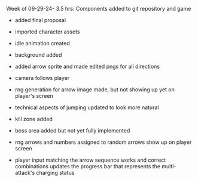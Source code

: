 Week of 09-29-24- 3.5 hrs: Components added to git repository and game
- added final proposal
- imported character assets
- idle animation created
- background added
- added arrow sprite and made edited pngs for all directions
- camera follows player

- rng generation for arrow image made, but not showing up yet on player's screen
- technical aspects of jumping updated to look more natural
- kill zone added
- boss area added but not yet fully implemented
- rng arrows and numbers assigned to random arrows show up on player screen
- player input matching the arrow sequence works and correct combinations updates the progress bar that represents the multi-attack's charging status
